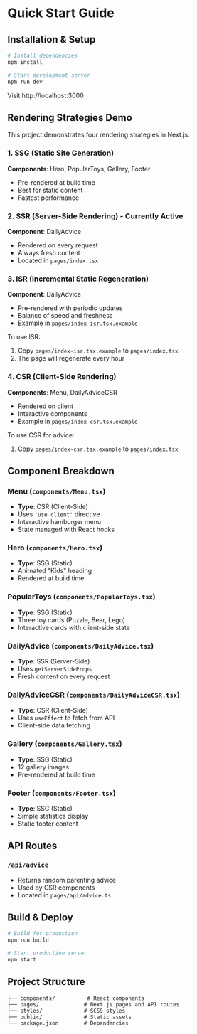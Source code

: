 # Quick Start Guide

## Installation & Setup

```bash
# Install dependencies
npm install

# Start development server
npm run dev
```

Visit http://localhost:3000

## Rendering Strategies Demo

This project demonstrates four rendering strategies in Next.js:

### 1. SSG (Static Site Generation)
**Components**: Hero, PopularToys, Gallery, Footer
- Pre-rendered at build time
- Best for static content
- Fastest performance

### 2. SSR (Server-Side Rendering) - **Currently Active**
**Component**: DailyAdvice
- Rendered on every request
- Always fresh content
- Located in `pages/index.tsx`

### 3. ISR (Incremental Static Regeneration)
**Component**: DailyAdvice
- Pre-rendered with periodic updates
- Balance of speed and freshness
- Example in `pages/index-isr.tsx.example`

To use ISR:
1. Copy `pages/index-isr.tsx.example` to `pages/index.tsx`
2. The page will regenerate every hour

### 4. CSR (Client-Side Rendering)
**Components**: Menu, DailyAdviceCSR
- Rendered on client
- Interactive components
- Example in `pages/index-csr.tsx.example`

To use CSR for advice:
1. Copy `pages/index-csr.tsx.example` to `pages/index.tsx`

## Component Breakdown

### Menu (`components/Menu.tsx`)
- **Type**: CSR (Client-Side)
- Uses `'use client'` directive
- Interactive hamburger menu
- State managed with React hooks

### Hero (`components/Hero.tsx`)
- **Type**: SSG (Static)
- Animated "Kids" heading
- Rendered at build time

### PopularToys (`components/PopularToys.tsx`)
- **Type**: SSG (Static)
- Three toy cards (Puzzle, Bear, Lego)
- Interactive cards with client-side state

### DailyAdvice (`components/DailyAdvice.tsx`)
- **Type**: SSR (Server-Side)
- Uses `getServerSideProps`
- Fresh content on every request

### DailyAdviceCSR (`components/DailyAdviceCSR.tsx`)
- **Type**: CSR (Client-Side)
- Uses `useEffect` to fetch from API
- Client-side data fetching

### Gallery (`components/Gallery.tsx`)
- **Type**: SSG (Static)
- 12 gallery images
- Pre-rendered at build time

### Footer (`components/Footer.tsx`)
- **Type**: SSG (Static)
- Simple statistics display
- Static footer content

## API Routes

### `/api/advice`
- Returns random parenting advice
- Used by CSR components
- Located in `pages/api/advice.ts`

## Build & Deploy

```bash
# Build for production
npm run build

# Start production server
npm start
```

## Project Structure

```
├── components/          # React components
├── pages/              # Next.js pages and API routes
├── styles/             # SCSS styles
├── public/             # Static assets
└── package.json        # Dependencies
```

